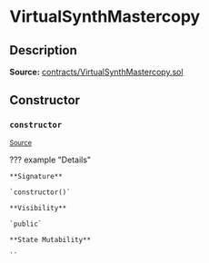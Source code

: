# VirtualSynthMastercopy

## Description

**Source:** [contracts/VirtualSynthMastercopy.sol](https://github.com/Synthetixio/synthetix/tree/v2.66.0/contracts/VirtualSynthMastercopy.sol)

## Constructor

### `constructor`

<sub>[Source](https://github.com/Synthetixio/synthetix/tree/v2.66.0/contracts/VirtualSynthMastercopy.sol#L9)</sub>

??? example "Details"

    **Signature**

    `constructor()`

    **Visibility**

    `public`

    **State Mutability**

    ``
